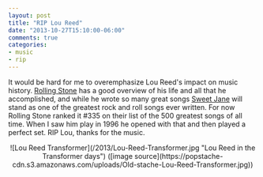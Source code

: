 ```yaml
---
layout: post
title: "RIP Lou Reed"
date: "2013-10-27T15:10:00-06:00"
comments: true
categories: 
- music
- rip
---
```

<p>It would be hard for me to overemphasize Lou Reed's impact on music history. <a href="http://www.rollingstone.com/music/news/lou-reed-velvet-underground-leader-and-rock-pioneer-dead-at-71-20131027">Rolling Stone</a> has a good overview of his life and all that he accomplished, and while he wrote so many great songs <a href="https://en.wikipedia.org/wiki/Sweet_Jane">Sweet Jane</a> will stand as one of the greatest rock and roll songs ever written. For now Rolling Stone ranked it #335 on their list of the 500 greatest songs of all time. When I saw him play in 1996 he opened with that and then played a perfect set. RIP Lou, thanks for the music.</p> 
<div align="center">
![Lou Reed Transformer](/2013/Lou-Reed-Transformer.jpg "Lou Reed in the Transformer days")
([image source](https://popstache-cdn.s3.amazonaws.com/uploads/Old-stache-Lou-Reed-Transformer.jpg))
</div>
